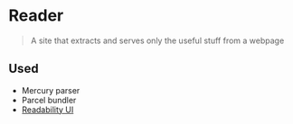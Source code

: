 # Reader
> A site that extracts and serves only the useful stuff from a webpage

## Used
- Mercury parser
- Parcel bundler
- [Readability UI](https://github.com/themindstorm/readability-ui)